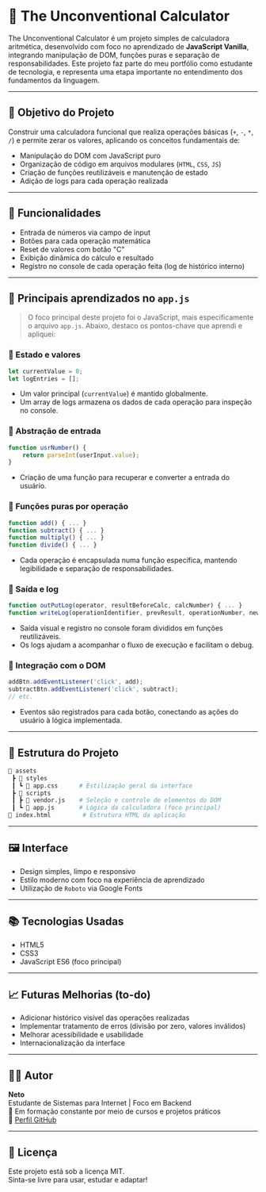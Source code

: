 
# 🧮 The Unconventional Calculator

The Unconventional Calculator é um projeto simples de calculadora aritmética, desenvolvido com foco no aprendizado de **JavaScript Vanilla**, integrando manipulação de DOM, funções puras e separação de responsabilidades. Este projeto faz parte do meu portfólio como estudante de tecnologia, e representa uma etapa importante no entendimento dos fundamentos da linguagem.

---

## 📌 Objetivo do Projeto

Construir uma calculadora funcional que realiza operações básicas (`+`, `-`, `*`, `/`) e permite zerar os valores, aplicando os conceitos fundamentais de:

- Manipulação do DOM com JavaScript puro
- Organização de código em arquivos modulares (`HTML`, `CSS`, `JS`)
- Criação de funções reutilizáveis e manutenção de estado
- Adição de logs para cada operação realizada

---

## 🚀 Funcionalidades

- Entrada de números via campo de input
- Botões para cada operação matemática
- Reset de valores com botão "C"
- Exibição dinâmica do cálculo e resultado
- Registro no console de cada operação feita (log de histórico interno)

---

## 🧠 Principais aprendizados no `app.js`

> O foco principal deste projeto foi o JavaScript, mais especificamente o arquivo `app.js`. Abaixo, destaco os pontos-chave que aprendi e apliquei:

### 🔸 Estado e valores

```js
let currentValue = 0;
let logEntries = [];
```

- Um valor principal (`currentValue`) é mantido globalmente.
- Um array de logs armazena os dados de cada operação para inspeção no console.

### 🔸 Abstração de entrada

```js
function usrNumber() {
    return parseInt(userInput.value);
}
```

- Criação de uma função para recuperar e converter a entrada do usuário.

### 🔸 Funções puras por operação

```js
function add() { ... }
function subtract() { ... }
function multiply() { ... }
function divide() { ... }
```

- Cada operação é encapsulada numa função específica, mantendo legibilidade e separação de responsabilidades.

### 🔸 Saída e log

```js
function outPutLog(operator, resultBeforeCalc, calcNumber) { ... }
function writeLog(operationIdentifier, prevResult, operationNumber, newResult) { ... }
```

- Saída visual e registro no console foram divididos em funções reutilizáveis.
- Os logs ajudam a acompanhar o fluxo de execução e facilitam o debug.

### 🔸 Integração com o DOM

```js
addBtn.addEventListener('click', add);
subtractBtn.addEventListener('click', subtract);
// etc.
```

- Eventos são registrados para cada botão, conectando as ações do usuário à lógica implementada.

---

## 🧩 Estrutura do Projeto

```bash
📁 assets
 ┣ 📂 styles
 ┃ ┗ 📄 app.css      # Estilização geral da interface
 ┣ 📂 scripts
 ┃ ┣ 📄 vendor.js    # Seleção e controle de elementos do DOM
 ┃ ┗ 📄 app.js       # Lógica da calculadora (foco principal)
📄 index.html         # Estrutura HTML da aplicação
```

---

## 🖼️ Interface

- Design simples, limpo e responsivo
- Estilo moderno com foco na experiência de aprendizado
- Utilização de `Roboto` via Google Fonts

---

## 📚 Tecnologias Usadas

- HTML5
- CSS3
- JavaScript ES6 (foco principal)

---

## 📈 Futuras Melhorias (to-do)

- Adicionar histórico visível das operações realizadas
- Implementar tratamento de erros (divisão por zero, valores inválidos)
- Melhorar acessibilidade e usabilidade
- Internacionalização da interface

---

## 👨‍💻 Autor

**Neto**  
Estudante de Sistemas para Internet | Foco em Backend  
📘 Em formação constante por meio de cursos e projetos práticos  
🔗 [Perfil GitHub](https://github.com/seu-usuario-aqui)

---

## 📄 Licença

Este projeto está sob a licença MIT.  
Sinta-se livre para usar, estudar e adaptar!
